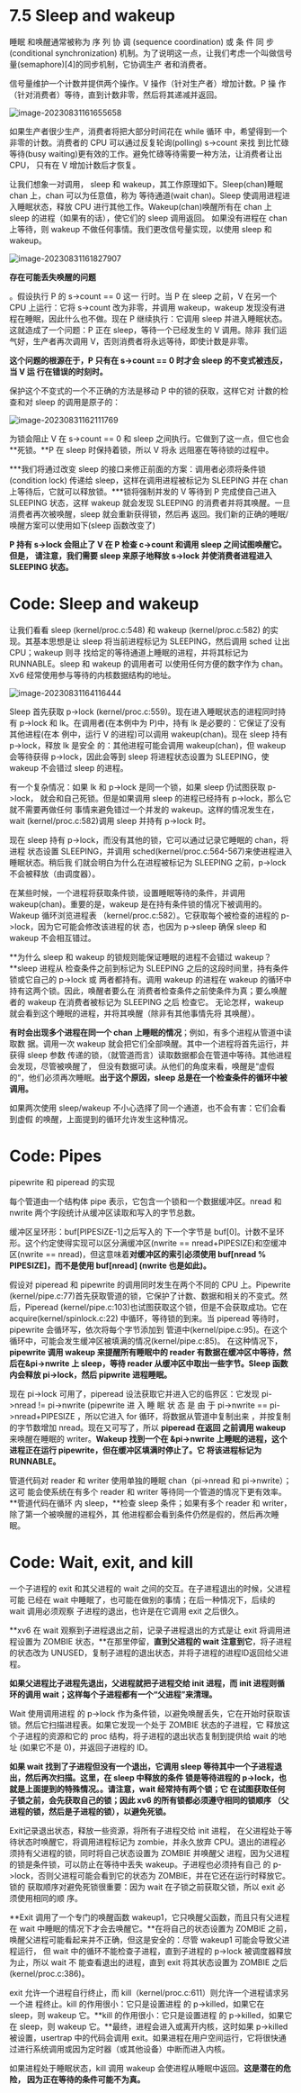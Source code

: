 # 7.5 Sleep and wakeup

睡眠 和唤醒通常被称为 序 列 协 调 (sequence coordination) 或 条 件 同 步 (conditional  synchronization) 机制。为了说明这一点，让我们考虑一个叫做信号量(semaphore)[4]的同步机制，它协调生产 者和消费者。

信号量维护一个计数并提供两个操作。V 操作（针对生产者）增加计数。P 操 作（针对消费者）等待，直到计数非零，然后将其递减并返回。

![image-20230831161655658](./png/image-20230831161655658.png)

如果生产者很少生产，消费者将把大部分时间花在 while 循环 中，希望得到一个非零的计数。消费者的 CPU 可以通过反复轮询(polling) s->count 来找 到比忙碌等待(busy waiting)更有效的工作。避免忙碌等待需要一种方法，让消费者让出 CPU， 只有在 V 增加计数后才恢复。

让我们想象一对调用， sleep 和 wakeup，其工作原理如下。Sleep(chan)睡眠 chan 上，chan 可以为任意值，称为 等待通道(wait chan)。Sleep 使调用进程进入睡眠状态，释放 CPU 进行其他工作。Wakeup(chan)唤醒所有在 chan 上 sleep 的进程（如果有的话），使它们的 sleep 调用返回。 如果没有进程在 chan 上等待，则 wakeup 不做任何事情。我们更改信号量实现，以使用 sleep 和 wakeup。

![image-20230831161827907](./png/image-20230831161827907.png)

**存在可能丢失唤醒的问题**

。假设执行 P 的 s->count == 0 这一 行时。当 P 在 sleep 之前，V 在另一个 CPU 上运行：它将 s->count 改为非零，并调用 wakeup，wakeup 发现没有进程在睡眠，因此什么也不做。现在 P 继续执行：它调用 sleep 并进入睡眠状态。这就造成了一个问题：P 正在 sleep，等待一个已经发生的 V 调用。除非 我们运气好，生产者再次调用 V，否则消费者将永远等待，即使计数是非零。

**这个问题的根源在于，P 只有在 s->count == 0 时才会 sleep 的不变式被违反，当 V 运 行在错误的时刻时。**

保护这个不变式的一个不正确的方法是移动 P 中的锁的获取，这样它对 计数的检查和对 sleep 的调用是原子的：

![image-20230831162111769](./png/image-20230831162111769.png)

为锁会阻止 V 在 s->count == 0 和 sleep 之间执行。它做到了这一点，但它也会**死锁。**P 在 sleep 时保持着锁，所以 V 将永 远阻塞在等待锁的过程中。

***我们将通过改变 sleep 的接口来修正前面的方案：调用者必须将条件锁(condition lock) 传递给 sleep，这样在调用进程被标记为 SLEEPING 并在 chan 上等待后，它就可以释放锁。***锁将强制并发的 V 等待到 P 完成使自己进入 SLEEPING 状态，这样 wakeup 就会发现 SLEEPING 的消费者并将其唤醒。一旦消费者再次被唤醒，sleep 就会重新获得锁，然后再 返回。我们新的正确的睡眠/唤醒方案可以使用如下(sleep 函数改变了)

**P 持有 s->lock 会阻止了 V 在 P 检查 c->count 和调用 sleep 之间试图唤醒它。但是， 请注意，我们需要 sleep 来原子地释放 s->lock 并使消费者进程进入 SLEEPING 状态。**

#  Code: Sleep and wakeup

让我们看看 sleep (kernel/proc.c:548) 和 wakeup (kernel/proc.c:582) 的实现。其基本思想是让 sleep 将当前进程标记为 SLEEPING，然后调用 sched 让出 CPU；wakeup 则寻 找给定的等待通道上睡眠的进程，并将其标记为 RUNNABLE。sleep 和 wakeup 的调用者可 以使用任何方便的数字作为 chan。Xv6 经常使用参与等待的内核数据结构的地址。

![image-20230831164116444](./png/image-20230831164116444.png)

Sleep 首先获取 p->lock (kernel/proc.c:559)。现在进入睡眠状态的进程同时持有 p->lock 和 lk。在调用者(在本例中为 P)中，持有 lk 是必要的：它保证了没有其他进程(在本 例中，运行 V 的进程)可以调用 wakeup(chan)。现在 sleep 持有 p->lock，释放 lk 是安全 的：其他进程可能会调用 wakeup(chan)，但 wakeup 会等待获得 p->lock，因此会等到 sleep 将进程状态设置为 SLEEPING，使 wakeup 不会错过 sleep 的进程。

有一个复杂情况：如果 lk 和 p->lock 是同一个锁，如果 sleep 仍试图获取 p->lock， 就会和自己死锁。但是如果调用 sleep 的进程已经持有 p->lock，那么它就不需要再做任何 事情来避免错过一个并发的 wakeup。这样的情况发生在，wait (kernel/proc.c:582)调用 sleep 并持有 p->lock 时。

现在 sleep 持有 p->lock，而没有其他的锁，它可以通过记录它睡眠的 chan，将进程 状态设置 SLEEPING，并调用 sched(kernel/proc.c:564-567)来使进程进入睡眠状态。稍后我 们就会明白为什么在进程被标记为 SLEEPING 之前，p->lock 不会被释放（由调度器）。

在某些时候，一个进程将获取条件锁，设置睡眠等待的条件，并调用 wakeup(chan)。重要的是，wakeup 是在持有条件锁的情况下被调用的。Wakeup 循环浏览进程表 （kernel/proc.c:582）。它获取每个被检查的进程的 p->lock，因为它可能会修改该进程的状 态，也因为 p->sleep 确保 sleep 和 wakeup 不会相互错过。

**为什么 sleep 和 wakeup 的锁规则能保证睡眠的进程不会错过 wakeup？**sleep 进程从 检查条件之前到标记为 SLEEPING 之后的这段时间里，持有条件锁或它自己的 p->lock 或 两者都持有。调用 wakeup 的进程在 wakeup 的循环中持有这两个锁。因此，唤醒者要么在 消费者检查条件之前使条件为真；要么唤醒者的 wakeup 在消费者被标记为 SLEEPING 之后 检查它。 无论怎样，wakeup 就会看到这个睡眠的进程，并将其唤醒（除非有其他事情先将 其唤醒）。

**有时会出现多个进程在同一个 chan 上睡眠的情况**；例如，有多个进程从管道中读取数 据。调用一次 wakeup 就会把它们全部唤醒。其中一个进程将首先运行，并获得 sleep 参数 传递的锁，（就管道而言）读取数据都会在管道中等待。其他进程会发现，尽管被唤醒了， 但没有数据可读。从他们的角度来看，唤醒是“虚假的“，他们必须再次睡眠。**出于这个原因，sleep 总是在一个检查条件的循环中被调用。**

如果两次使用 sleep/wakeup 不小心选择了同一个通道，也不会有害：它们会看到虚假 的唤醒，上面提到的循环允许发生这种情况。

#  Code: Pipes

pipewrite 和 piperead 的实现

每个管道由一个结构体 pipe 表示，它包含一个锁和一个数据缓冲区。nread 和 nwrite 两个字段统计从缓冲区读取和写入的字节总数。

缓冲区呈环形：buf[PIPESIZE-1]之后写入的 下一个字节是 buf[0]。计数不呈环形。这个约定使得实现可以区分满缓冲区(nwrite ==  nread+PIPESIZE)和空缓冲区(nwrite == nread)，但这意味着**对缓冲区的索引必须使用 buf[nread % PIPESIZE]，而不是使用 buf[nread] (nwrite 也是如此)。**

假设对 piperead 和 pipewrite 的调用同时发生在两个不同的 CPU 上。Pipewrite (kernel/pipe.c:77)首先获取管道的锁，它保护了计数、数据和相关的不变式。然后，Piperead (kernel/pipe.c:103)也试图获取这个锁，但是不会获取成功。它在 acquire(kernel/spinlock.c:22) 中循环，等待锁的到来。当 piperead 等待时，pipewrite 会循环写，依次将每个字节添加到 管道中(kernel/pipe.c:95)。在这个循环中，可能会发生缓冲区被填满的情况(kernel/pipe.c:85)。 在这种情况下，**pipewrite 调用 wakeup 来提醒所有睡眠中的 reader 有数据在缓冲区中等待，然后在&pi->nwrite 上 sleep，等待 reader 从缓冲区中取出一些字节。Sleep 函数内会释放 pi->lock，然后 pipwrite 进程睡眠。**

现在 pi->lock 可用了，piperead 设法获取它并进入它的临界区：它发现 pi->nread !=  pi->nwrite (pipewrite 进 入 睡 眠 状 态 是 由 于 pi->nwrite ==  pi->nread+PIPESIZE ，所以它进入 for 循环，将数据从管道中复制出来 ，并按复制的字节数增加 nread。现在又可写了，所以 **piperead 在返回 之前调用 wakeup** 来唤醒在睡眠的 writer。**Wakeup 找到一个在 &pi->nwrite 上睡眠的进程，这个进程正在运行 pipewrite，但在缓冲区填满时停止了。它 将该进程标记为 RUNNABLE。**

管道代码对 reader 和 writer 使用单独的睡眠 chan（pi->nread 和 pi->nwrite）；这可 能会使系统在有多个 reader 和 writer 等待同一个管道的情况下更有效率。**管道代码在循环 内 sleep，**检查 sleep 条件；如果有多个 reader 和 writer，除了第一个被唤醒的进程外，其 他进程都会看到条件仍然是假的，然后再次睡眠。

#  Code: Wait, exit, and kill

一个子进程的 exit 和其父进程的 wait 之间的交互。在子进程退出的时候，父进程可能 已经在 wait 中睡眠了，也可能在做别的事情；在后一种情况下，后续的 wait 调用必须观察 子进程的退出，也许是在它调用 exit 之后很久。

**xv6 在 wait 观察到子进程退出之前，记录子进程退出的方式是让 exit 将调用进程设置为 ZOMBIE 状态，**在那里停留，**直到父进程的 wait 注意到它**，将子进程的状态改为 UNUSED，复制子进程的退出状态，并将子进程的进程ID返回给父进程。

**如果父进程比子进程先退出，父进程就把子进程交给 init 进程，而 init 进程则循环的调用 wait；这样每个子进程都有一个“父进程”来清理。**

Wait 使用调用进程 的 p->lock 作为条件锁，以避免唤醒丢失，它在开始时获取该锁。然后它扫描进程表。如果它发现一个处于 ZOMBIE 状态的子进程，它 释放这个子进程的资源和它的 proc 结构，将子进程的退出状态复制到提供给 wait 的地址 (如果它不是 0)，并返回子进程的 ID。

**如果 wait 找到了子进程但没有一个退出，它调用 sleep 等待其中一个子进程退出，然后再次扫描。**这里，在 sleep 中释放的条件 锁是等待进程的 p->lock，也就是上面提到的特殊情况。**。请注意，wait 经常持有两个锁；它 在试图获取任何子锁之前，会先获取自己的锁；因此 xv6 的所有锁都必须遵守相同的锁顺序 （父进程的锁，然后是子进程的锁），以避免死锁。**

Exit记录退出状态，释放一些资源，将所有子进程交给 init 进程， 在父进程处于等待状态时唤醒它，将调用进程标记为 zombie，并永久放弃 CPU。退出的进程必须持有父进程的锁，同时将自己状态设置为 ZOMBIE 并唤醒父 进程，因为父进程的锁是条件锁，可以防止在等待中丢失 wakeup。子进程也必须持有自己 的 p->lock，否则父进程可能会看到它的状态为 ZOMBIE，并在它还在运行时释放它。锁的 获取顺序对避免死锁很重要：因为 wait 在子锁之前获取父锁，所以 exit 必须使用相同的顺 序。

**Exit 调用了一个专门的唤醒函数 wakeup1，它只唤醒父函数，而且只有父进程在 wait 中睡眠的情况下才会去唤醒它。**在将自己的状态设置为 ZOMBIE 之前， 唤醒父进程可能看起来并不正确，但这是安全的：尽管 wakeup1 可能会导致父进程运行， 但 wait 中的循环不能检查子进程，直到子进程的 p->lock 被调度器释放为止，所以 wait 不 能查看退出的进程，直到 exit 将其状态设置为 ZOMBIE 之后(kernel/proc.c:386)。

exit 允许一个进程自行终止，而 kill（kernel/proc.c:611）则允许一个进程请求另一个进 程终止。kill 的作用很小：它只是设置进程 的 p->killed，如果它在 sleep，则 wakeup 它。**kill 的作用很小：它只是设置进程 的 p->killed，如果它在 sleep，则 wakeup 它。**最终，进程会进入或离开内核，这时如果 p->killed 被设置，usertrap 中的代码会调用 exit。如果进程在用户空间运行，它将很快通 过进行系统调用或因为定时器（或其他设备）中断而进入内核。

如果进程处于睡眠状态，kill 调用 wakeup 会使进程从睡眠中返回。**这是潜在的危险， 因为正在等待的条件可能不为真。**